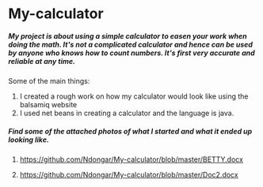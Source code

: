 # My-calculator
##### My project is about using a simple calculator to easen your work when doing the math. It's not a complicated calculator and hence can be used by anyone who knows how to count numbers. It's first very accurate and reliable at any time.
Some of the main things:

1. I created a rough work on how my calculator would look like using the balsamiq website
2. I used net beans in creating a calculator and the language is java.

##### Find some of the attached photos of what I started and what it ended up looking like.

1. https://github.com/Ndongar/My-calculator/blob/master/BETTY.docx

2. https://github.com/Ndongar/My-calculator/blob/master/Doc2.docx
